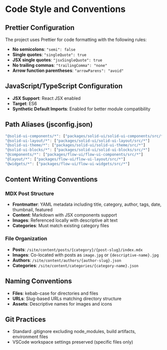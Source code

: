# Code Style and Conventions

## Prettier Configuration
The project uses Prettier for code formatting with the following rules:
- **No semicolons**: `"semi": false`
- **Single quotes**: `"singleQuote": true`
- **JSX single quotes**: `"jsxSingleQuote": true`
- **No trailing commas**: `"trailingComma": "none"`
- **Arrow function parentheses**: `"arrowParens": "avoid"`

## JavaScript/TypeScript Configuration
- **JSX Support**: React JSX enabled
- **Target**: ES6
- **Synthetic Default Imports**: Enabled for better module compatibility

## Path Aliases (jsconfig.json)
```javascript
"@solid-ui-components/*": ["packages/solid-ui/solid-ui-components/src/*"]
"@solid-ui-layout/*": ["packages/solid-ui/solid-ui-layout/src/*"]
"@solid-ui-theme/*": ["packages/solid-ui/solid-ui-theme/src/*"]
"@solid-ui-blocks/*": ["packages/solid-ui/solid-ui-blocks/src/*"]
"@components/*": ["packages/flow-ui/flow-ui-components/src/*"]
"@layout/*": ["packages/flow-ui/flow-ui-layout/src/*"]
"@widgets/*": ["packages/flow-ui/flow-ui-widgets/src/*"]
```

## Content Writing Conventions
### MDX Post Structure
- **Frontmatter**: YAML metadata including title, category, author, tags, date, thumbnail, featured
- **Content**: Markdown with JSX components support
- **Images**: Referenced locally with descriptive alt text
- **Categories**: Must match existing category files

### File Organization
- **Posts**: `/site/content/posts/{category}/{post-slug}/index.mdx`
- **Images**: Co-located with posts as `image.jpg` or `{descriptive-name}.jpg`
- **Authors**: `/site/content/authors/{author-slug}.json`
- **Categories**: `/site/content/categories/{category-name}.json`

## Naming Conventions
- **Files**: kebab-case for directories and files
- **URLs**: Slug-based URLs matching directory structure
- **Assets**: Descriptive names for images and icons

## Git Practices
- Standard .gitignore excluding node_modules, build artifacts, environment files
- VSCode workspace settings preserved (specific files only)